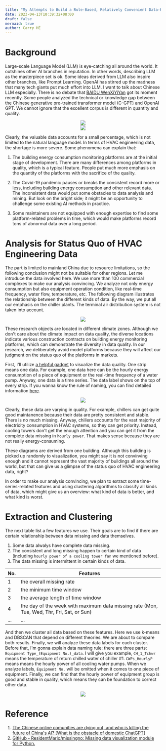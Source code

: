 ```yaml
---
title: "My Attempts to Build a Rule-Based, Relatively Convenient Data-Preprocessing Framework for HVAC Engineering Data"
date: 2023-04-13T10:39:32+08:00
draft: false
mermaid: true
author: Carry HE
---
```



# Background

Large-scale Language Model (LLM) is eye-catching all around the world. It outshines other AI branches in reputation. In other words, describing LLM as the masterpiece set is ok. Some ideas derived from LLM also inspire other branches, like Prompt Learning. OpenAI has stirred up the madness that many tech giants put much effort into LLM. I want to talk about Chinese LLM especially. There is no debate that [BAIDU WenXiYiYan](https://yiyan.baidu.com) got its moment recently. Some people analyzed the technical or knowledge gap between the Chinese generative pre-trained transformer model (C-GPT) and OpenAI GPT. We cannot ignore that the excellent corpus is different in quantity and quality.

<div align=center><img src="blog15-bg1Eng.png"></div>

<div align=center><img src="blog15-bg2Eng.png"></div>

Clearly, the valuable data accounts for a small percentage, which is not limited to the natural language model. In terms of HVAC engineering data, the shortage is more severe. Some phenomena can explain that:

1. The building energy consumption monitoring platforms are at the initial stage of development. There are many differences among platforms in quality, which is a typical feature. People put much more emphasis on the quantity of the platforms with the sacrifice of the quality.
  
2. The Covid-19 pandemic pauses or breaks the consistent record more or less, including building energy consumption and other relevant data. The inconsistent data would put some obstacles to data analysis and mining. But look on the bright side; it might be an opportunity to challenge some existing AI methods in practice.
  
3. Some maintainers are not equipped with enough expertise to find some platform-related problems in time, which would make platforms record tons of abnormal data over a long period.

# Analysis for Status Quo of HVAC Engineering Data

The part is limited to mainland China due to resource limitations, so the following conclusion might not be suitable for other regions. Let me introduce the data involved here. We use more than 100 commercial complexes to make our analysis convincing. We analyze not only energy consumption but also equipment operation condition, like real-time frequency, water flow, temperature, etc. The following diagram illustrates the relationship between the different kinds of data. By the way, we put all our emphasis on the chiller plants. The terminal air distribution system is not taken into account.

<div align=center><img src="blog15-system.jpg"></div>

These research objects are located in different climate zones. Although we don't care about the climate impact on data quality, the diverse locations indicate various construction contracts on building energy monitoring platforms, which can demonstrate the diversity in data quality. In our research, we deliberately avoid model platforms because they will affect our judgment on the status quo of the platforms in markets.

First, I'll utilize [a helpful gadget](https://github.com/ResidentMario/missingno) to visualize the data quality. One strip means one data. For example, one data here can be the hourly energy consumption of a piece of equipment or the real-time frequency of a water pump. Anyway, one data is a time series. The data label shows on the top of every strip. If you wanna know the rule of naming, you can find detailed information [here](https://www.sciencedirect.com/science/article/pii/S0378778822005436).

<div align=center><img src="blog15-missingno.jpg"></div>

Clearly, these data are varying in quality. For example, chillers can get quite good maintanence because their data are pretty consistent and stable. There is no much missing. Anyway, chillers accounts for the vast majority of electricity consumption in HVAC systems, so they can get priority. Instead, cooling towers don't get the enough attention and you can get it from the complete data missing in `hourly power`. That makes sense because they are not really energy-consuming.

These diagrams are derived from one building. Although this building is picked up randomly to visualization, you might say it is not convinving enough and it cannot represent the vast majority of buildings all around the world, but that can give us a glimpse of the status quo of HVAC engineering data, right?

In order to make our analysis convincing, we plan to extract some time-series-related features and using clustering algorithms to classify all kinds of data, which might give us an overview: what kind of data is better, and what kind is worst.

# Extraction and Clustering

The next table list a few features we use. Their goals are to find if there are certain relationship between data missing and data themselves. 
1. Some data alwalys have complete data missing. 
2. The consistent and long missing happen to certain kind of data (including `hourly power of a cooling tower fan` we mentioned before). 
3. The data missing is intermittent in certain kinds of data.

| No. | Features |
| --- | --- |
| 1   | the overall missing rate |
| 2   | the minimum time window |
| 3   | the average length of time window |
| 4   | the day of the week with maximum data missing rate (Mon, Tue, Wed, Thr, Fri, Sat, or Sun) |
| ... | ... |

And then we cluster all data based on these features. Here we use k-means and DBSCAN that depend on different theories. We are about to compare both results. Finally, we will analyze these data labels for each cluster. Before that, I'm gonna explain data naming rule: there are three parts: `Equipment Type_(Equipment No.)_data`. I will give you example, `CH_1_Tchwr` means the temperature of return chilled water of chiller #1. `CWPs_HourlyP` means means the hourly power of all cooling water pumps. When we analyze labels, `Equipment No.` will be omitted when it comes to one piece of equipment. Finally, we can find that the hourly power of equipment group is good and stable in quality, which means they can be foundation to correct other data.

<div align=center><img src="blog15-clusteringresult.jpg"></div>

# Reference

1. [The Chinese online comunities are dying out, and who is killing the future of China's AI? [What is the obstacle of domestic ChatGPT]](https://www.bilibili.com/video/BV1Nm4y1z7AT?share_source=copy_web)
2. [GitHub - ResidentMario/missingno: Missing data visualization module for Python.](https://github.com/ResidentMario/missingno)